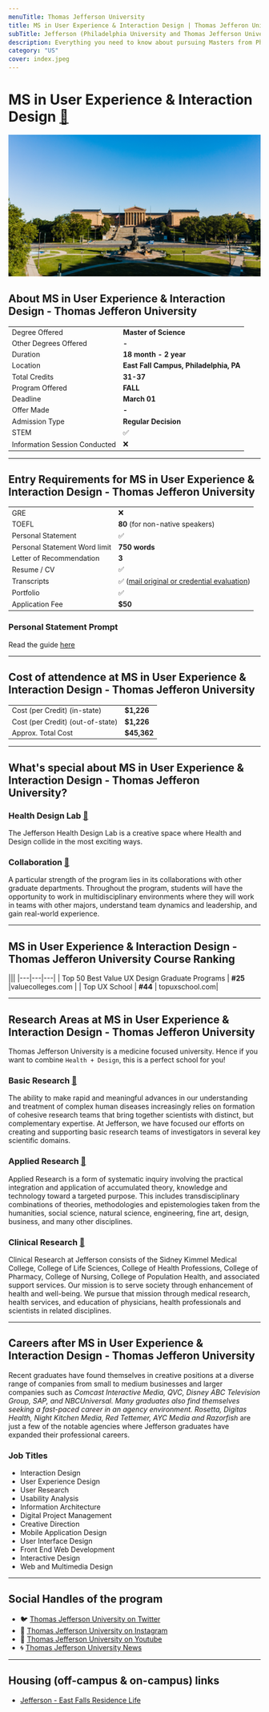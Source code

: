 ```yaml
---
menuTitle: Thomas Jefferson University
title: MS in User Experience & Interaction Design | Thomas Jefferon University
subTitle: Jefferson (Philadelphia University and Thomas Jefferson University) - we are helping you to redefine what's humanly possible.
description: Everything you need to know about pursuing Masters from Philidelphia University in User Experience & Interaction Design in United States.
category: "US"
cover: index.jpeg
---
```


# MS in User Experience & Interaction Design [🔗](https://www.jefferson.edu/academics/colleges-schools-institutes/kanbar-college-of-design-engineering-commerce/school-of-design-engineering/academic-programs/ms-user-experience-interaction-design.html)
![cover](cover.jpg)

## About MS in User Experience & Interaction Design -  Thomas Jefferon University
|   |   |
|---|---|
| Degree Offered |  **Master of Science** |
| Other Degrees Offered| **-**|
| Duration       | **18 month - 2 year**                      |
| Location       | **East Fall Campus, Philadelphia, PA**          |
| Total Credits  | **31-37**                           | 
| Program Offered| **FALL**|
|Deadline| **March 01**  |
|Offer Made| **-**|
|Admission Type| **Regular Decision** |
|STEM| ✅ |
|Information Session Conducted| ❌ |

---

## Entry Requirements for MS in User Experience & Interaction Design -  Thomas Jefferon University
|   |   |
|---|---|
| GRE | ❌ |
| TOEFL       | **80** (for non-native speakers)|
| Personal Statement       | ✅          |
|Personal Statement Word limit| **750 words** |
| Letter of Recommendation  | **3**                           | 
|Resume / CV|✅|
|Transcripts|✅ ([mail original or credential evaluation](https://www.jefferson.edu/university/admissions-office/applying/international-students-jchp-jcrs-jcls.html)) |
|Portfolio|✅ |
|Application Fee| **$50** |


### Personal Statement Prompt
Read the guide [here](https://www.jefferson.edu/academics/colleges-schools-institutes/skmc/student-resources/student-affairs/career-counseling/personal-statement.html) 


---



## Cost of attendence at MS in User Experience & Interaction Design -  Thomas Jefferon University
|   |   |
|---|---|
| Cost (per Credit) (in-state)      | **$1,226**          |
| Cost (per Credit) (out-of-state)      | **$1,226**      |
|Approx. Total Cost| **$45,362**|

---

## What's special about MS in User Experience & Interaction Design -  Thomas Jefferon University?

### Health Design Lab [🔗](https://www.healthdesignlab.com/)
The Jefferson Health Design Lab is a creative space where Health and Design collide in the most exciting ways.

### Collaboration [🔗](https://www.jefferson.edu/academics/colleges-schools-institutes/kanbar-college-of-design-engineering-commerce/school-of-design-engineering/academic-programs/ms-user-experience-interaction-design/collaborations-and-partnerships.html)
A particular strength of the program lies in its collaborations with other graduate departments. Throughout the program, students will have the opportunity to work in multidisciplinary environments where they will work in teams with other majors, understand team dynamics and leadership, and gain real-world experience.

---



## MS in User Experience & Interaction Design -  Thomas Jefferon University Course Ranking
|||
|---|---|---|
| Top 50 Best Value UX Design Graduate Programs  | **#25**  |valuecolleges.com | 
| Top UX School      | **#44**      | topuxschool.com|

---
## Research Areas at MS in User Experience & Interaction Design -  Thomas Jefferon University
Thomas Jefferson University is a medicine focused university. Hence if you want to combine `Health + Design`, this is a perfect school for you!

### Basic Research [🔗](https://research.jefferson.edu/basic.html)
The ability to make rapid and meaningful advances in our understanding and treatment of complex human diseases increasingly relies on formation of cohesive research teams that bring together scientists with distinct, but complementary expertise.  At Jefferson, we have focused our efforts on creating and supporting basic research teams of investigators in several key scientific domains.


### Applied Research [🔗](https://research.jefferson.edu/applied.html)
Applied Research is a form of systematic inquiry involving the practical integration and application of accumulated theory, knowledge and technology toward a targeted purpose. This includes transdisciplinary combinations of theories, methodologies and epistemologies taken from the humanities, social science, natural science, engineering, fine art, design, business, and many other disciplines.

### Clinical Research [🔗](https://research.jefferson.edu/clinical.html)
Clinical Research at Jefferson consists of the Sidney Kimmel Medical College, College of Life Sciences, College of Health Professions, College of Pharmacy, College of Nursing, College of Population Health, and associated support services. Our mission is to serve society through enhancement of health and well-being. We pursue that mission through medical research, health services, and education of physicians, health professionals and scientists in related disciplines.

---


## Careers after MS in User Experience & Interaction Design -  Thomas Jefferon University 
Recent graduates have found themselves in creative positions at a diverse range of companies from small to medium businesses and larger companies such as *Comcast Interactive Media, QVC, Disney ABC Television Group, SAP, and NBCUniversal. Many graduates also find themselves seeking a fast-paced career in an agency environment. Rosetta, Digitas Health, Night Kitchen Media, Red Tettemer, AYC Media and Razorfish* are just a few of the notable agencies where Jefferson graduates have expanded their professional careers.

### Job Titles
* Interaction Design
* User Experience Design
* User Research
* Usability Analysis
* Information Architecture
* Digital Project Management
* Creative Direction
* Mobile Application Design
* User Interface Design
* Front End Web Development
* Interactive Design
* Web and Multimedia Design

---

## Social Handles of the program

* 🐦  [Thomas Jefferson University on Twitter ](https://twitter.com/JeffersonUniv)  
* 💢  [Thomas Jefferson University on Instagram ](https://www.instagram.com/jeffersonuniv/?hl=en) 
* 🛑  [Thomas Jefferson University on Youtube](https://www.youtube.com/channel/UCfcOCM3JyernfqoNmJqEjpw)
* 🌀  [Thomas Jefferson University News](https://www.jefferson.edu/university/news.html)

---


## Housing (off-campus & on-campus) links
* [Jefferson - East Falls Residence Life](https://www.facebook.com/JeffersonEastFallsResLife/)
